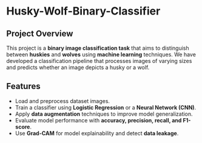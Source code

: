 # Husky-Wolf-Binary-Classifier

## **Project Overview**
This project is a **binary image classification task** that aims to distinguish between **huskies** and **wolves** using **machine learning** techniques. We have developed a classification pipeline that processes images of varying sizes and predicts whether an image depicts a husky or a wolf.

## **Features**
- Load and preprocess dataset images.
- Train a classifier using **Logistic Regression** or a **Neural Network (CNN)**.
- Apply **data augmentation** techniques to improve model generalization.
- Evaluate model performance with **accuracy, precision, recall, and F1-score**.
- Use **Grad-CAM** for model explainability and detect **data leakage**.

